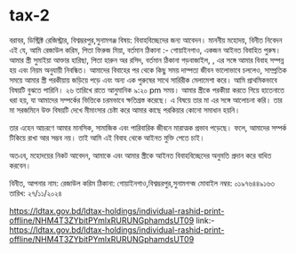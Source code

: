 # tax-2


বরাবর,
ডিস্ট্রিক্ট রেজিস্ট্রার,
বিশ্বম্ভরপুর,সুনামগঞ্জ
বিষয়: বিবাহবিচ্ছেদের জন্য আবেদন।
মাননীয় মহোদয়,
বিনীত নিবেদন এই যে, আমি রেজাউল করিম, পিতা ফিরুজ মিয়া, বর্তমান ঠিকানা :- গোয়াইনগাও, একজন আইনত বিবাহিত পুরুষ। আমার স্ত্রী সুমাইয়া আক্তার হারিছা, পিতা হারুন অর রসিদ, বর্তমান ঠিকানা গড়বাজাইল, , এর সঙ্গে আমার বিবাহ সম্পন্ন হয় এবং নিয়ম অনুযায়ী নিবন্ধিত।
আমাদের বিবাহের পর থেকে কিছু সময় দাম্পত্য জীবন ভালোভাবে চললেও, সাম্প্রতিক সময়ে আমার স্ত্রী পরকীয়ায় জড়িয়ে পড়ে এবং অন্য এক পুরুষের সাথে সারিরীক মেলামেশা করে। আমি প্রাথমিকভাবে বিষয়টি বুঝতে পারিনি। ২৬ তারিখে রাতে আনুমানিক ৯:২০ pm সময়।  আমার স্ত্রীকে পরকীয়া করতে গিয়ে হাতেনাতে ধরা হয়, যা আমাদের সম্পর্কের ভিত্তিকে চরমভাবে ক্ষতিগ্রস্ত করেছে। এ বিষয়ে তার মা এর সঙ্গে আলোচনা করি। তার মা সরজমিনে উক্ত বিষয়টি দেখে  মীমাংসার চেষ্টা করে আমার কাছে পরকিয়ার কোনো সমাধান হয়নি।

তার এহেন আচরণে আমার মানসিক, সামাজিক এবং পারিবারিক জীবনে মারাত্মক প্রভাব পড়েছে। ফলে, আমাদের সম্পর্ক টিকিয়ে রাখা আর সম্ভব নয়। তাই আমি এই বিবাহ থেকে আইনত মুক্তি পেতে চাই।

অতএব, মহোদয়ের নিকট আবেদন, আমাকে এবং আমার স্ত্রীকে আইনত বিবাহবিচ্ছেদের অনুমতি প্রদান করে বাধিত করবেন।

বিনীত,
আপনার নাম: রেজাউল করিম
ঠিকানা: গোয়াইনগাও,বিশ্বম্ভরপুর,সুনামগন্জ
মোবাইল নম্বর: ০১৯৭৬৪৪৯১৬৩
তারিখ: ২৭/১১/২০২৪

https://ldtax.gov.bd/ldtax-holdings/individual-rashid-print-offline/NHM4T3ZYbitPYmlxRURUNGphamdsUT09
link:- https://ldtax.gov.bd/ldtax-holdings/individual-rashid-print-offline/NHM4T3ZYbitPYmlxRURUNGphamdsUT09
